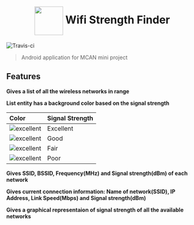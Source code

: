 <h1 align="middle">
<img style="vertical-align:middle" width="75" height="75" src="https://user-images.githubusercontent.com/25130101/38110263-9d836666-33b8-11e8-9902-7940c4cf9469.png"/>   Wifi Strength Finder
</h1>

![Travis-ci](https://travis-ci.com/Showndarya/Wifi-Strength-Finder.svg?token=J2kV2bU16arvb5GboaQv&branch=master)

> Android application for MCAN mini project

## Features

**Gives a list of all the wireless networks in range**

**List entity has a background color based on the signal strength** 

| Color  | Signal Strength  |
| :------------- | :------------- |
| ![excellent](https://placehold.it/15/ABEBC6/000000?text=+)  | Excellent | 
| ![excellent](https://placehold.it/15/F7DC6F/000000?text=+)  | Good  |
| ![excellent](https://placehold.it/15/EDBB99/000000?text=+)  | Fair  |
| ![excellent](https://placehold.it/15/F1948A/000000?text=+)  | Poor  |

**Gives SSID, BSSID, Frequency(MHz) and Signal strength(dBm) of each network**

**Gives current connection information: Name of network(SSID), IP Address, Link Speed(Mbps) and Signal strength(dBm)**

**Gives a graphical representaion of  signal strength of all the available networks**


